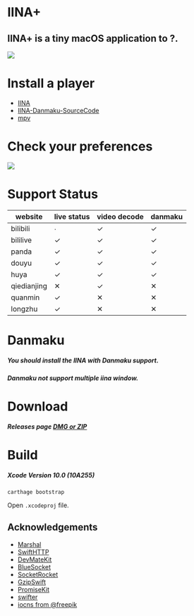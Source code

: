 # IINA+

## IINA+ is a tiny macOS application to ?.
![](https://i.loli.net/2018/10/30/5bd83a7952437.gif)


# Install a player
- [IINA](https://lhc70000.github.io/iina/)
- [IINA-Danmaku-SourceCode](https://github.com/xjbeta/iina-danmaku/tree/danmaku-support)
- [mpv](https://mpv.io/)

# Check your preferences
![](https://i.loli.net/2018/10/30/5bd83ae6985bd.jpeg)

# Support Status
<!--https://www.tablesgenerator.com/markdown_tables#-->

| website     | live status | video decode | danmaku |
|-------------|-------------|--------------|---------|
| bilibili    |      ∙      |       ✓      |    ✓    |
| bililive    |      ✓      |       ✓      |    ✓    |
| panda       |      ✓      |       ✓      |    ✓    |
| douyu       |      ✓      |       ✓      |    ✓    |
| huya        |      ✓      |       ✓      |    ✓    |
| qiedianjing |      ✕      |       ✓      |    ✕    |
| quanmin     |      ✓      |       ✕      |    ✕    |
| longzhu     |      ✓      |       ✕      |    ✕    |

# Danmaku
##### You should install the IINA with Danmaku support.
##### Danmaku not support multiple iina window.

# Download
##### Releases page [DMG or ZIP](https://github.com/xjbeta/iina-plus/releases)

# Build
##### Xcode Version 10.0 (10A255)
```
carthage bootstrap
```
Open `.xcodeproj` file.

## Acknowledgements
- [Marshal](https://github.com/utahiosmac/Marshal)
- [SwiftHTTP](https://github.com/daltoniam/SwiftHTTP)
- [DevMateKit](https://github.com/DevMate/DevMateKit)
- [BlueSocket](https://github.com/IBM-Swift/BlueSocket)
- [SocketRocket](https://github.com/facebook/SocketRocket)
- [GzipSwift](https://github.com/1024jp/GzipSwift)
- [PromiseKit](https://github.com/mxcl/PromiseKit)
- [swifter](https://github.com/httpswift/swifter)
- [iocns from @freepik](https://www.flaticon.com/authors/freepik)